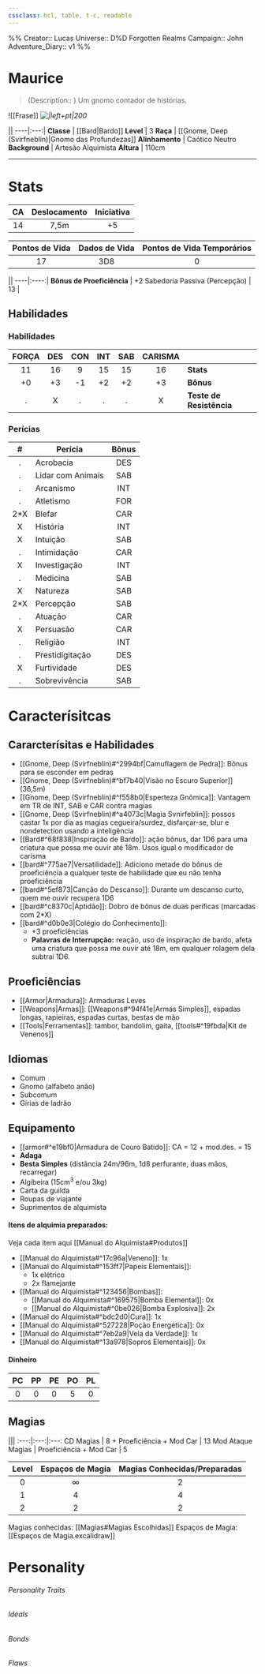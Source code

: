 ```yaml
---
cssclass: hcl, table, t-c, readable
---
```

%%
Creator:: Lucas
Universe:: D%D Forgotten Realms
Campaign:: John
Adventure_Diary:: v1
%%

# Maurice
> (Description:: ) Um gnomo contador de histórias.

![[Frase]] <i>![|left+pt|200](maurice.png)</i>

||
----|:---:|
**Classe** |  [[Bard\|Bardo]] 
**Level** |  3
**Raça** |  [[Gnome, Deep (Svirfneblin)\|Gnomo das Profundezas]]
**Alinhamento** |  Caótico Neutro
**Background** |  Artesão Alquimista 
**Altura** | 110cm

---
# Stats
CA | Deslocamento | Iniciativa |
:---:|:---:|:---:|
 14 | 7,5m | +5 |

Pontos de Vida | Dados de Vida | Pontos de Vida Temporários | 
:---:|:---:|:---:|
17 | 3D8 | 0 |

||
----|:----:|
**Bônus de Proeficiência** |  +2
Sabedoria Passiva (Percepção) | 13 | 


## Habilidades
### Habilidades
FORÇA | DES | CON | INT | SAB | CARISMA ||
:---:|:----:|:---:|:----:|:---:|:----:|---|
 11 | 16 | 9 | 15 | 15 | 16 | **Stats** |
+0  | +3  | -1  | +2 | +2 | +3 | **Bônus** |
.  | X | . | . | . | X | **Teste de Resistência** |


### Perícias
\# | Perícia | Bônus |
:--:|-----|:------:|
. | Acrobacia | DES |
.| Lidar com Animais | SAB |
.| Arcanismo | INT |
.| Atletismo | FOR |
2\*X | Blefar | CAR |
X | História | INT |
X | Intuição | SAB |
.| Intimidação | CAR |
X | Investigação | INT |
.| Medicina | SAB |
X | Natureza | SAB |
2\*X | Percepção | SAB |
. | Atuação | CAR |
X | Persuasão | CAR |
.| Religião | INT |
.| Prestidigitação | DES |
X | Furtividade | DES |
.| Sobrevivência | SAB |

# Caracterísitcas

## Cararcterísitas e Habilidades
- [[Gnome, Deep (Svirfneblin)#^2994bf|Camuflagem de Pedra]]: Bônus para se esconder em pedras
- [[Gnome, Deep (Svirfneblin)#^bf7b40|Visão no Escuro Superior]] (36,5m)
- [[Gnome, Deep (Svirfneblin)#^f558b0|Esperteza Gnômica]]: Vantagem em TR de INT, SAB e CAR contra magias
- [[Gnome, Deep (Svirfneblin)#^a4073c|Magia Svnirfeblin]]: possos castar 1x por dia as magias cegueira/surdez, disfarçar-se, blur e nondetection usando a inteligência
- [[Bard#^68f838|Inspiração de Bardo]]: ação bônus, dar 1D6 para uma criatura que possa me ouvir até 18m. Usos igual o modificador de carisma
- [[bard#^775ae7|Versatilidade]]: Adiciono metade do bônus de proeficiência a qualquer teste de habilidade que eu não tenha proeficiência
- [[bard#^5ef873|Canção do Descanso]]:  Durante um descanso curto, quem me ouvir recupera 1D6
- [[bard#^c8370c|Aptidão]]: Dobro de bônus de duas períficas (marcadas com 2\*X)
- [[bard#^d0b0e3|Colégio do Conhecimento]]: 
	- +3 proeficiências
	- **Palavras de Interrupção:** reação, uso de inspiração de bardo, afeta uma criatura que possa me ouvir até 18m, em qualquer rolagem dela subtrai 1D6. 

## Proeficiências
- [[Armor|Armadura]]: Armaduras Leves
- [[Weapons|Armas]]: [[Weapons#^94f41e|Armas Simples]], espadas longas, rapieiras, espadas curtas, bestas de mão
- [[Tools|Ferramentas]]: tambor, bandolim, gaita,  [[tools#^19fbda|Kit de Venenos]]

## Idiomas
- Comum
- Gnomo (alfabeto anão)
- Subcomum
- Gírias de ladrão

## Equipamento
- [[armor#^e19bf0|Armadura de Couro Batido]]: CA = 12 + mod.des. = 15
- **Adaga**
- **Besta Simples** (distância 24m/96m, 1d8 perfurante, duas mãos, recarregar)
- Algibeira (15cm$^3$ e/ou 3kg) 
- Carta da guilda
- Roupas de viajante
- Suprimentos de alquimista


#### Itens de alquimia preparados:

Veja cada item aqui [[Manual do Alquimista#Produtos]]

- [[Manual do Alquimista#^17c96a|Veneno]]: 1x
- [[Manual do Alquimista#^153ff7|Papeis Elementais]]:
	- 1x elétrico
	- 2x flamejante
- [[Manual do Alquimista#^123456|Bombas]]:
	- [[Manual do Alquimista#^169575|Bomba Elemental]]: 0x
	- [[Manual do Alquimista#^0be026|Bomba Explosiva]]: 2x
- [[Manual do Alquimista#^bdc2d0|Cura]]: 1x
- [[Manual do Alquimista#^527228|Poção Energética]]: 0x
- [[Manual do Alquimista#^7eb2a9|Vela da Verdade]]: 1x
- [[Manual do Alquimista#^13a978|Sopros Elementais]]: 0x


#### Dinheiro
PC | PP | PE  | PO | PL
:---:|:---:|:---:|:---:|:---:|
0 | 0 | 0 | 5 | 0 |






## Magias

|||
:---:|:---:|:---:
CD Magias | 8 + Proeficiência + Mod Car | 13
Mod Ataque Magias | Proeficiência + Mod Car | 5


Level | Espaços de Magia | Magias Conhecidas/Preparadas |
:---:|:---:|:---:|
0 | $\infty$ | 2 |
1 | 4 | 4 |
2 | 2 | 2 |


Magias conhecidas: [[Magias#Magias Escolhidas]]
Espaços de Magia: [[Espaços de Magia.excalidraw]]




# Personality
###### Personality Traits

###### Ideals

###### Bonds

###### Flaws
